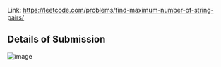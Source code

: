 Link: https://leetcode.com/problems/find-maximum-number-of-string-pairs/
## Details of Submission
![image](https://github.com/mgalang229/LeetCode-Find-Maximum-Number-of-String-Pairs/assets/51401355/eb321f03-7edc-4360-975f-456fba03765f)
